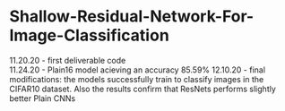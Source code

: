 # Shallow-Residual-Network-For-Image-Classification
11.20.20 - first deliverable code  
11.24.20 - Plain16 model acieving an accuracy 85.59% 
12.10.20 - final modifications: the models successfully train to
classify images in the CIFAR10 dataset. Also the results confirm that 
ResNets performs slightly better Plain CNNs
